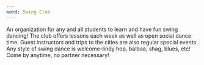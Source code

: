 ```yaml
---
word: Swing Club
---
```


An organization for any and all students to learn and have fun swing dancing! The club offers lessons each week as well as open social dance time. Guest instructors and trips to the cities are also regular special events. Any style of swing dance is welcome–lindy hop, balboa, shag, blues, etc! Come by anytime, no partner necessary!
